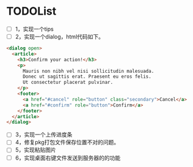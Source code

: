# TODOList

- [ ] 1，实现一个tips
- [ ] 2，实现一个dialog，html代码如下。

```html
<dialog open>
  <article>
    <h3>Confirm your action!</h3>
    <p>
      Mauris non nibh vel nisi sollicitudin malesuada. 
      Donec ut sagittis erat. Praesent eu eros felis. 
      Ut consectetur placerat pulvinar.
    </p>
    <footer>
      <a href="#cancel" role="button" class="secondary">Cancel</a>
      <a href="#confirm" role="button">Confirm</a>
    </footer>
  </article>
</dialog>
```

- [ ] 3，实现一个上传进度条
- [ ] 4，修复pkg打包文件保存位置不对的问题。
- [ ] 5，实现粘贴图片
- [ ] 6，实现桌面右键文件发送到服务器的的功能
